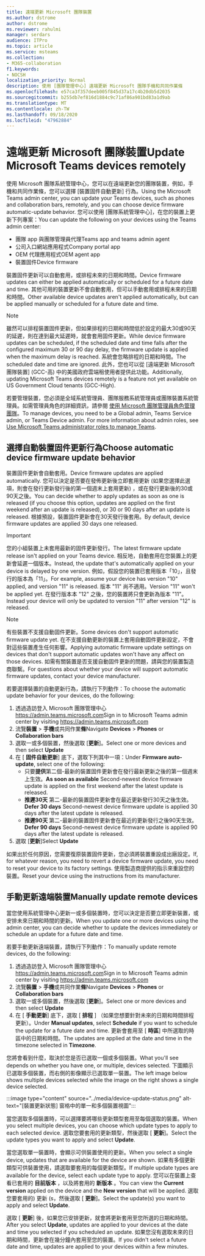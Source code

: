 ```yaml
---
title: 遠端更新 Microsoft 團隊裝置
ms.author: dstrome
author: dstrome
ms.reviewer: rahulmi
manager: serdars
audience: ITPro
ms.topic: article
ms.service: msteams
ms.collection:
- M365-collaboration
f1.keywords:
- NOCSH
localization_priority: Normal
description: 使用 [團隊管理中心] 遠端更新 Microsoft 團隊手機和共同作業條
ms.openlocfilehash: e57ca3f357deeb005f845d37a17c4b20db5d2035
ms.sourcegitcommit: b255db7ef816d1884c9c71af86a901bd83a1d9ab
ms.translationtype: MT
ms.contentlocale: zh-TW
ms.lasthandoff: 09/18/2020
ms.locfileid: "47962884"
---
```

# <a name="update-microsoft-teams-devices-remotely"></a><span data-ttu-id="d7bd5-103">遠端更新 Microsoft 團隊裝置</span><span class="sxs-lookup"><span data-stu-id="d7bd5-103">Update Microsoft Teams devices remotely</span></span>

<span data-ttu-id="d7bd5-104">使用 Microsoft 團隊系統管理中心，您可以在遠端更新您的團隊裝置，例如，手機和共同作業條，您可以選擇 [裝置固件自動更新] 行為。</span><span class="sxs-lookup"><span data-stu-id="d7bd5-104">Using the Microsoft Teams admin center, you can update your Teams devices, such as phones and collaboration bars, remotely, and you can choose device firmware automatic-update behavior.</span></span> <span data-ttu-id="d7bd5-105">您可以使用 [團隊系統管理中心]，在您的裝置上更新下列專案：</span><span class="sxs-lookup"><span data-stu-id="d7bd5-105">You can update the following on your devices using the Teams admin center:</span></span>

- <span data-ttu-id="d7bd5-106">團隊 app 與團隊管理員代理</span><span class="sxs-lookup"><span data-stu-id="d7bd5-106">Teams app and teams admin agent</span></span>
- <span data-ttu-id="d7bd5-107">公司入口網站應用程式</span><span class="sxs-lookup"><span data-stu-id="d7bd5-107">Company portal app</span></span>
- <span data-ttu-id="d7bd5-108">OEM 代理應用程式</span><span class="sxs-lookup"><span data-stu-id="d7bd5-108">OEM agent app</span></span>
- <span data-ttu-id="d7bd5-109">裝置固件</span><span class="sxs-lookup"><span data-stu-id="d7bd5-109">Device firmware</span></span>

<span data-ttu-id="d7bd5-110">裝置固件更新可以自動套用，或排程未來的日期和時間。</span><span class="sxs-lookup"><span data-stu-id="d7bd5-110">Device firmware updates can either be applied automatically or scheduled for a future date and time.</span></span> <span data-ttu-id="d7bd5-111">其他可用的裝置更新不會自動套用，但可以手動套用或排程未來的日期和時間。</span><span class="sxs-lookup"><span data-stu-id="d7bd5-111">Other available device updates aren't applied automatically, but can be applied manually or scheduled for a future date and time.</span></span>

> [!NOTE]
> <span data-ttu-id="d7bd5-112">雖然可以排程裝置固件更新，但如果排程的日期和時間低於設定的最大30或90天的延遲，則在達到最大延遲時，就會套用固件更新。</span><span class="sxs-lookup"><span data-stu-id="d7bd5-112">While device firmware updates can be scheduled, if the scheduled date and time falls after the configured maximum 30 or 90 day delay, the firmware update is applied when the maximum delay is reached.</span></span> <span data-ttu-id="d7bd5-113">系統會忽略排程的日期和時間。</span><span class="sxs-lookup"><span data-stu-id="d7bd5-113">The scheduled date and time are ignored.</span></span> <span data-ttu-id="d7bd5-114">此外，您也可以從 [遠端更新 Microsoft 團隊裝置] (GCC-高) 中的美國政府雲端租使用者提供此功能。</span><span class="sxs-lookup"><span data-stu-id="d7bd5-114">Additionally, updating Microsoft Teams devices remotely is a feature not yet available on US Government Cloud tenants (GCC-High).</span></span>

<span data-ttu-id="d7bd5-115">若要管理裝置，您必須是全域系統管理員、團隊服務系統管理員或團隊裝置系統管理員。如需管理員角色的詳細資訊，請參閱 [使用 Microsoft 團隊管理員角色管理團隊](../using-admin-roles.md)。</span><span class="sxs-lookup"><span data-stu-id="d7bd5-115">To manage devices, you need to be a Global admin, Teams Service admin, or Teams Device admin. For more information about admin roles, see [Use Microsoft Teams administrator roles to manage Teams](../using-admin-roles.md).</span></span>

## <a name="choose-automatic-device-firmware-update-behavior"></a><span data-ttu-id="d7bd5-116">選擇自動裝置固件更新行為</span><span class="sxs-lookup"><span data-stu-id="d7bd5-116">Choose automatic device firmware update behavior</span></span>

<span data-ttu-id="d7bd5-117">裝置固件更新會自動套用。</span><span class="sxs-lookup"><span data-stu-id="d7bd5-117">Device firmware updates are applied automatically.</span></span> <span data-ttu-id="d7bd5-118">您可以決定是否要在發佈更新後立即套用更新 (如果您選擇此選項，則會在發行更新發行後的第一個週末上套用更新) ，或在發行更新後的30或90天之後。</span><span class="sxs-lookup"><span data-stu-id="d7bd5-118">You can decide whether to apply updates as soon as one is released (if you choose this option, updates are applied on the first weekend after an update is released), or 30 or 90 days after an update is released.</span></span> <span data-ttu-id="d7bd5-119">根據預設，裝置固件更新會在30天發行後套用。</span><span class="sxs-lookup"><span data-stu-id="d7bd5-119">By default, device firmware updates are applied 30 days one released.</span></span>

> [!IMPORTANT]
> <span data-ttu-id="d7bd5-120">您的小組裝置上未套用最新的固件更新發行。</span><span class="sxs-lookup"><span data-stu-id="d7bd5-120">The latest firmware update release isn't applied on your Teams device.</span></span> <span data-ttu-id="d7bd5-121">相反地，自動套用在您裝置上的更新會延遲一個版本。</span><span class="sxs-lookup"><span data-stu-id="d7bd5-121">Instead, the update that's automatically applied on your device is delayed by one version.</span></span> <span data-ttu-id="d7bd5-122">例如，假設您的裝置已套用版本「10」，且發行的版本為「11」。</span><span class="sxs-lookup"><span data-stu-id="d7bd5-122">For example, assume your device has version "10" applied, and version "11" is released.</span></span> <span data-ttu-id="d7bd5-123">版本 "11" 尚不適用。</span><span class="sxs-lookup"><span data-stu-id="d7bd5-123">Version "11" won't be applied yet.</span></span> <span data-ttu-id="d7bd5-124">在發行版本本 "12" 之後，您的裝置將只會更新為版本 "11"。</span><span class="sxs-lookup"><span data-stu-id="d7bd5-124">Instead your device will only be updated to version "11" after version "12" is released.</span></span>

> [!NOTE]
> <span data-ttu-id="d7bd5-125">有些裝置不支援自動固件更新。</span><span class="sxs-lookup"><span data-stu-id="d7bd5-125">Some devices don't support automatic firmware update yet.</span></span> <span data-ttu-id="d7bd5-126">在不支援自動更新的裝置上套用自動固件更新設定，不會對這些裝置產生任何影響。</span><span class="sxs-lookup"><span data-stu-id="d7bd5-126">Applying automatic firmware update settings on devices that don't support automatic updates won't have any affect on those devices.</span></span> <span data-ttu-id="d7bd5-127">如需有關裝置是否支援自動固件更新的問題，請與您的裝置製造商聯繫。</span><span class="sxs-lookup"><span data-stu-id="d7bd5-127">For questions about whether your device will support automatic firmware updates, contact your device manufacturer.</span></span>

<span data-ttu-id="d7bd5-128">若要選擇裝置的自動更新行為，請執行下列動作：</span><span class="sxs-lookup"><span data-stu-id="d7bd5-128">To choose the automatic update behavior for your devices, do the following:</span></span>

1. <span data-ttu-id="d7bd5-129">透過造訪登入 Microsoft 團隊管理中心 https://admin.teams.microsoft.com</span><span class="sxs-lookup"><span data-stu-id="d7bd5-129">Sign in to Microsoft Teams admin center by visiting https://admin.teams.microsoft.com</span></span>
2. <span data-ttu-id="d7bd5-130">流覽**裝置**  >  **手機**或共同作業**條**</span><span class="sxs-lookup"><span data-stu-id="d7bd5-130">Navigate **Devices** > **Phones** or **Collaboration bars**</span></span>
3. <span data-ttu-id="d7bd5-131">選取一或多個裝置，然後選取 [**更新**]。</span><span class="sxs-lookup"><span data-stu-id="d7bd5-131">Select one or more devices and then select **Update**</span></span>
4. <span data-ttu-id="d7bd5-132">在 [ **固件自動更新**] 底下，選取下列其中一項：</span><span class="sxs-lookup"><span data-stu-id="d7bd5-132">Under **Firmware auto-update**, select one of the following:</span></span>
    - <span data-ttu-id="d7bd5-133">只要**提供**第二個-最新的裝置固件更新會在發行最新更新之後的第一個週末上生效。</span><span class="sxs-lookup"><span data-stu-id="d7bd5-133">**As soon as available** Second-newest device firmware update is applied on the first weekend after the latest update is released.</span></span>
    - <span data-ttu-id="d7bd5-134">**推遲30天** 第二-最新的裝置固件更新會在最近更新發行30天之後生效。</span><span class="sxs-lookup"><span data-stu-id="d7bd5-134">**Defer 30 days** Second-newest device firmware update is applied 30 days after the latest update is released.</span></span>
    - <span data-ttu-id="d7bd5-135">**推遲90天** 第二-最新的裝置固件更新會在最近的更新發行之後90天生效。</span><span class="sxs-lookup"><span data-stu-id="d7bd5-135">**Defer 90 days** Second-newest device firmware update is applied 90 days after the latest update is released.</span></span>
5. <span data-ttu-id="d7bd5-136">選取 [**更新**]</span><span class="sxs-lookup"><span data-stu-id="d7bd5-136">Select **Update**</span></span>

<span data-ttu-id="d7bd5-137">如果出於任何原因，您需要復原裝置固件更新，您必須將裝置重設成出廠設定。</span><span class="sxs-lookup"><span data-stu-id="d7bd5-137">If, for whatever reason, you need to revert a device firmware update, you need to reset your device to its factory settings.</span></span> <span data-ttu-id="d7bd5-138">使用製造商提供的指示來重設您的裝置。</span><span class="sxs-lookup"><span data-stu-id="d7bd5-138">Reset your device using the instructions from its manufacturer.</span></span>  

## <a name="manually-update-remote-devices"></a><span data-ttu-id="d7bd5-139">手動更新遠端裝置</span><span class="sxs-lookup"><span data-stu-id="d7bd5-139">Manually update remote devices</span></span>

<span data-ttu-id="d7bd5-140">當您使用系統管理中心更新一或多個裝置時，您可以決定是否要立即更新裝置，或安排未來日期和時間的更新。</span><span class="sxs-lookup"><span data-stu-id="d7bd5-140">When you update one or more devices using the admin center, you can decide whether to update the devices immediately or schedule an update for a future date and time.</span></span>

<span data-ttu-id="d7bd5-141">若要手動更新遠端裝置，請執行下列動作：</span><span class="sxs-lookup"><span data-stu-id="d7bd5-141">To manually update remote devices, do the following:</span></span>

1. <span data-ttu-id="d7bd5-142">透過造訪登入 Microsoft 團隊管理中心 https://admin.teams.microsoft.com</span><span class="sxs-lookup"><span data-stu-id="d7bd5-142">Sign in to Microsoft Teams admin center by visiting https://admin.teams.microsoft.com</span></span>
2. <span data-ttu-id="d7bd5-143">流覽**裝置**  >  **手機**或共同作業**條**</span><span class="sxs-lookup"><span data-stu-id="d7bd5-143">Navigate  **Devices** > **Phones** or **Collaboration bars**</span></span>
3. <span data-ttu-id="d7bd5-144">選取一或多個裝置，然後選取 [**更新**]。</span><span class="sxs-lookup"><span data-stu-id="d7bd5-144">Select one or more devices and then select **Update**</span></span>
4. <span data-ttu-id="d7bd5-145">在 [ **手動更新**] 底下，選取 [ **排程** ] （如果您想要針對未來的日期和時間排程更新）。</span><span class="sxs-lookup"><span data-stu-id="d7bd5-145">Under **Manual updates**, select **Schedule** if you want to schedule the update for a future date and time.</span></span> <span data-ttu-id="d7bd5-146">更新會套用至 [ **時區**] 中所選取的時區中的日期和時間。</span><span class="sxs-lookup"><span data-stu-id="d7bd5-146">The updates are applied at the date and time in the timezone selected in **Timezone**.</span></span>

<span data-ttu-id="d7bd5-147">您將會看到什麼，取決於您是否已選取一個或多個裝置。</span><span class="sxs-lookup"><span data-stu-id="d7bd5-147">What you'll see depends on whether you have one, or multiple, devices selected.</span></span> <span data-ttu-id="d7bd5-148">下圖顯示已選取多個裝置，而右側的影像顯示已選取單一裝置。</span><span class="sxs-lookup"><span data-stu-id="d7bd5-148">The left image below shows multiple devices selected while the image on the right shows a single device selected.</span></span>

:::image type="content" source="../media/device-update-status.png" alt-text="[裝置更新狀態] 窗格中的單一和多個裝置視圖":::

<span data-ttu-id="d7bd5-150">當您選取多個裝置時，可以選擇要將哪些更新類型套用至每個選取的裝置。</span><span class="sxs-lookup"><span data-stu-id="d7bd5-150">When you select multiple devices, you can choose which update types to apply to each selected device.</span></span> <span data-ttu-id="d7bd5-151">選取您要套用的更新類型，然後選取 [ **更新**]。</span><span class="sxs-lookup"><span data-stu-id="d7bd5-151">Select the update types you want to apply and select **Update**.</span></span>

<span data-ttu-id="d7bd5-152">當您選取單一裝置時，會顯示可供裝置使用的更新。</span><span class="sxs-lookup"><span data-stu-id="d7bd5-152">When you select a single device, updates that are available for the device are shown.</span></span> <span data-ttu-id="d7bd5-153">如果有多個更新類型可供裝置使用，請選取要套用的每個更新類型。</span><span class="sxs-lookup"><span data-stu-id="d7bd5-153">If multiple update types are available for the device, select each update type to apply.</span></span> <span data-ttu-id="d7bd5-154">您可以在裝置上查看已套用的 **目前版本** ，以及將套用的 **新版本** 。</span><span class="sxs-lookup"><span data-stu-id="d7bd5-154">You can view the **Current version** applied on the device and the **New version** that will be applied.</span></span> <span data-ttu-id="d7bd5-155">選取您要套用的) 更新 (s，然後選取 [ **更新**]。</span><span class="sxs-lookup"><span data-stu-id="d7bd5-155">Select the update(s) you want to apply and select **Update**.</span></span>

<span data-ttu-id="d7bd5-156">選取 [ **更新**] 後，如果您已安排更新，就會將更新套用至您所選的日期和時間。</span><span class="sxs-lookup"><span data-stu-id="d7bd5-156">After you select **Update**, updates are applied to your devices at the date and time you selected if you scheduled an update.</span></span> <span data-ttu-id="d7bd5-157">如果您沒有選取未來的日期和時間，更新會在幾分鐘內套用至您的裝置。</span><span class="sxs-lookup"><span data-stu-id="d7bd5-157">If you didn't select a future date and time, updates are applied to your devices within a few minutes.</span></span>
